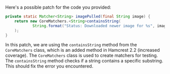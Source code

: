 Here's a possible patch for the code you provided:

```java
private static Matcher<String> imagePulled(final String image) {
    return new CoreMatchers.<String>containsString(
            String.format("Status: Downloaded newer image for %s", image)
    );
}
```
In this patch, we are using the `containsString` method from the `CoreMatchers` class, which is an added method in Hamcrest 2.2 (increased coverage). The `CoreMatchers` class is used to create matchers for testing. The `containsString` method checks if a string contains a specific substring. This should fix the error you encountered.